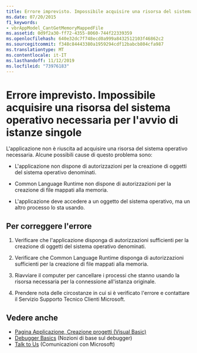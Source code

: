 ```yaml
---
title: Errore imprevisto. Impossibile acquisire una risorsa del sistema operativo necessaria per l'avvio di istanze singole
ms.date: 07/20/2015
f1_keywords:
- vbrAppModel_CantGetMemoryMappedFile
ms.assetid: 0d9f2a30-ff72-4355-8060-744f22339359
ms.openlocfilehash: 640e32dc7f748ecd0a999a8432512103f46862c2
ms.sourcegitcommit: f348c84443380a1959294cdf12babcb804cfa987
ms.translationtype: MT
ms.contentlocale: it-IT
ms.lasthandoff: 11/12/2019
ms.locfileid: "73976183"
---
```

# <a name="an-unexpected-error-has-occurred-because-an-operating-system-resource-required-for-single-instance-startup-cannot-be-acquired"></a>Errore imprevisto. Impossibile acquisire una risorsa del sistema operativo necessaria per l'avvio di istanze singole

L'applicazione non è riuscita ad acquisire una risorsa del sistema operativo necessaria. Alcune possibili cause di questo problema sono:  
  
- L'applicazione non dispone di autorizzazioni per la creazione di oggetti del sistema operativo denominati.  
  
- Common Language Runtime non dispone di autorizzazioni per la creazione di file mappati alla memoria.  
  
- L'applicazione deve accedere a un oggetto del sistema operativo, ma un altro processo lo sta usando.  
  
## <a name="to-correct-this-error"></a>Per correggere l'errore  
  
1. Verificare che l'applicazione disponga di autorizzazioni sufficienti per la creazione di oggetti del sistema operativo denominati.  
  
2. Verificare che Common Language Runtime disponga di autorizzazioni sufficienti per la creazione di file mappati alla memoria.  
  
3. Riavviare il computer per cancellare i processi che stanno usando la risorsa necessaria per la connessione all'istanza originale.  
  
4. Prendere nota delle circostanze in cui si è verificato l'errore e contattare il Servizio Supporto Tecnico Clienti Microsoft.  
  
## <a name="see-also"></a>Vedere anche

- [Pagina Applicazione, Creazione progetti (Visual Basic)](/visualstudio/ide/reference/application-page-project-designer-visual-basic)
- [Debugger Basics](/visualstudio/debugger/debugger-basics) (Nozioni di base sul debugger)
- [Talk to Us](/visualstudio/ide/feedback-options) (Comunicazioni con Microsoft)
